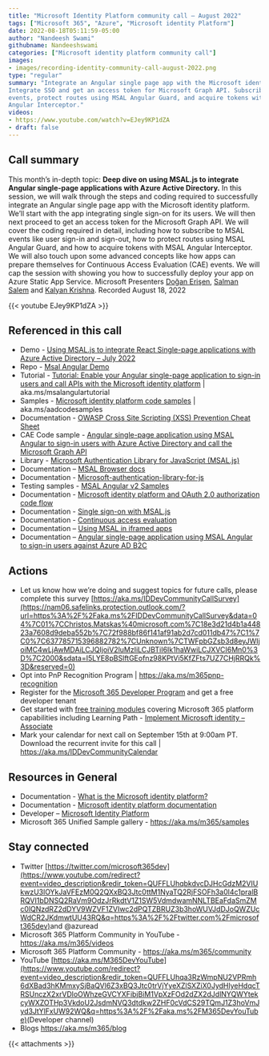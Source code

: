 ```yaml
---
title: "Microsoft Identity Platform community call – August 2022"
tags: ["Microsoft 365", "Azure", "Microsoft identity Platform"]
date: 2022-08-18T05:11:59-05:00
author: "Nandeesh Swami"
githubname: Nandeeshswami
categories: ["Microsoft identity platform community call"]
images:
- images/recording-identity-community-call-august-2022.png
type: "regular"
summary: "Integrate an Angular single page app with the Microsoft identity platform.
Integrate SSO and get an access token for Microsoft Graph API. Subscribe to MSAL
events, protect routes using MSAL Angular Guard, and acquire tokens with MSAL
Angular Interceptor."
videos:
- https://www.youtube.com/watch?v=EJey9KP1dZA
- draft: false
---
```



## Call summary

This month’s in-depth topic: **Deep dive on using MSAL.js to integrate Angular
single-page applications with Azure Active Directory.** In this session, we will
walk through the steps and coding required to successfully integrate an Angular
single page app with the Microsoft identity platform. We’ll start with the app
integrating single sign-on for its users. We will then next proceed to get an
access token for the Microsoft Graph API. We will cover the coding required in
detail, including how to subscribe to MSAL events like user sign-in and
sign-out, how to protect routes using MSAL Angular Guard, and how to acquire
tokens with MSAL Angular Interceptor. We will also touch upon some advanced
concepts like how apps can prepare themselves for Continuous Access Evaluation
(CAE) events. We will cap the session with showing you how to successfully
deploy your app on Azure Static App Service. Microsoft Presenters [Doğan
Erişen](https://ca.linkedin.com/in/doganerisen), [Salman
Salem](https://ca.linkedin.com/in/salman-salem) and [Kalyan
Krishna](https://twitter.com/kalyankrishna1). Recorded August 18, 2022

{{< youtube EJey9KP1dZA >}}

## Referenced in this call

* Demo - [Using MSAL.js to integrate React Single-page applications with Azure Active Directory – July 2022](https://youtu.be/7oPSL5wWeS0)
* Repo - [Msal Angular Demo](https://github.com/derisen/msal-angular-demo)
* Tutorial - [Tutorial: Enable your Angular single-page application to sign-in users and call APIs with the Microsoft identity platform](https://github.com/Azure-Samples/ms-identity-javascript-angular-tutorial/blob/main/README.md) \| aka.ms/msalangulartutorial
* Samples - [Microsoft identity platform code samples](https://docs.microsoft.com/azure/active-directory/develop/sample-v2-code) \| aka.ms/aadcodesamples
* Documentation - [OWASP Cross Site Scripting (XSS) Prevention Cheat Sheet](https://cheatsheetseries.owasp.org/cheatsheets/Cross_Site_Scripting_Prevention_Cheat_Sheet.html)
* CAE Code sample - [Angular single-page application using MSAL Angular to sign-in users with Azure Active Directory and call the Microsoft Graph API](https://github.com/Azure-Samples/ms-identity-javascript-angular-tutorial/tree/main/2-Authorization-I/1-call-graph)
* Library - [Microsoft Authentication Library for JavaScript (MSAL.js)](https://github.com/AzureAD/microsoft-authentication-library-for-js)
* Documentation – [MSAL Browser docs](https://github.com/AzureAD/microsoft-authentication-library-for-js/tree/dev/lib/msal-browser/docs)
* Documentation - [Microsoft-authentication-library-for-js](https://github.com/AzureAD/microsoft-authentication-library-for-js/tree/dev/lib/msal-angular/docs)
* Testing samples - [MSAL Angular v2 Samples](https://github.com/AzureAD/microsoft-authentication-library-for-js/tree/dev/samples/msal-angular-v2-samples)
* Documentation - [Microsoft identity platform and OAuth 2.0 authorization code flow](https://docs.microsoft.com/azure/active-directory/develop/v2-oauth2-auth-code-flow)
* Documentation - [Single sign-on with MSAL.js](https://docs.microsoft.com/azure/active-directory/develop/msal-js-sso)
* Documentation - [Continuous access evaluation](https://docs.microsoft.com/azure/active-directory/conditional-access/concept-continuous-access-evaluation)
* Documentation – [Using MSAL in iframed apps](https://github.com/AzureAD/microsoft-authentication-library-for-js/blob/dev/lib/msal-browser/docs/iframe-usage.md)
* Documentation – [Angular single-page application using MSAL Angular to sign-in users against Azure AD B2C](https://github.com/Azure-Samples/ms-identity-javascript-angular-tutorial/blob/main/1-Authentication/2-sign-in-b2c/README-incremental.md)

## Actions

* Let us know how we’re doing and suggest topics for future calls, please
    complete this survey
    [https://aka.ms/IDDevCommunityCallSurvey](https://nam06.safelinks.protection.outlook.com/?url=https%3A%2F%2Faka.ms%2FIDDevCommunityCallSurvey&data=04%7C01%7CChristos.Matskas%40microsoft.com%7C18e3d21d4b1a44823a7608d9deba552b%7C72f988bf86f141af91ab2d7cd011db47%7C1%7C0%7C637785715396882782%7CUnknown%7CTWFpbGZsb3d8eyJWIjoiMC4wLjAwMDAiLCJQIjoiV2luMzIiLCJBTiI6Ik1haWwiLCJXVCI6Mn0%3D%7C2000&sdata=I5LYE8pBSlftGEofnz98KPtVi5KfZFts7UZ7CHjRRQk%3D&reserved=0)
* Opt into PnP Recognition Program \| <https://aka.ms/m365pnp-recognition>
* Register for the [Microsoft 365 Developer
    Program](https://aka.ms/m365/devprogram) and get a free developer tenant
* Get started with [free training modules](https://aka.ms/m365/dev/learn)
    covering Microsoft 365 platform capabilities including Learning Path -
    [Implement Microsoft identity –
    Associate](https://docs.microsoft.com/en-us/learn/paths/m365-identity-associate/)
* Mark your calendar for next call on September 15th at 9:00am PT. Download the
    recurrent invite for this call \| <https://aka.ms/IDDevCommunityCalendar>

## Resources in General

* Documentation - [What is the Microsoft identity platform?](https://docs.microsoft.com/azure/active-directory/develop/v2-overview)
* Documentation - [Microsoft identity platform documentation](https://docs.microsoft.com/azure/active-directory/develop/)
* Developer – [Microsoft Identity Platform](https://developer.microsoft.com/identity)
* Microsoft 365 Unified Sample gallery - <https://aka.ms/m365/samples>

## Stay connected

* Twitter [https://twitter.com/microsoft365dev](https://www.youtube.com/redirect?event=video_description&redir_token=QUFFLUhqbkdvcDJHcGdzM2VIUkwzU3lOYkJaVFEzM0Q2QXxBQ3Jtc0ttM1NyaTQ2RjFSOFh3a0l4c1pralBRQVI1bDNSQ2RaVm9OdzJrRkdtV1Z1SW5VdmdwamNNLTBEaFdaSmZMc0lQNzdRZ2dDYV9WZVF1ZVIwc2dPQTZBRUZ3b3hoWUVJdDJoQWZUcWdCR2JKdmwtUU43RQ&q=https%3A%2F%2Ftwitter.com%2Fmicrosoft365dev)​ and @azuread
* Microsoft 365 Platform Community in YouTube - <https://aka.ms/m365/videos>
* Microsoft 365 Platform Community - <https://aka.ms/m365/community>
* YouTube [https://aka.ms/M365DevYouTube](https://www.youtube.com/redirect?event=video_description&redir_token=QUFFLUhqa3RzWmpNU2VPRmh6dXBad3hKMmxySjBaQVl6Z3xBQ3Jtc0trVjYyeXZlSXZiX0JydHlyeHdqcTRSUnczX2xrVDloOWhzeGVCYXFibjBiM1VpXzFOd2dZX2dJdlNYQWYtekcyWXZOTHp3VkdoU2JsdmNVQ3dtdkw2ZHF0cVdCS29TQmJ1Z3hoVmJyd3JtYlFxUW92WQ&q=https%3A%2F%2Faka.ms%2FM365DevYouTube)​ (Developer channel)
* Blogs <https://aka.ms/m365/blog>

{{< attachments >}}
